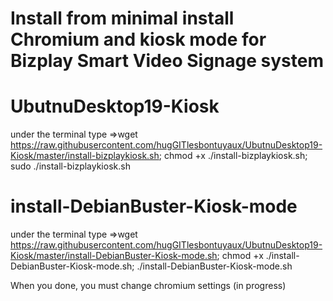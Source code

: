 # Install from minimal install Chromium and kiosk mode for Bizplay Smart Video Signage system


# UbutnuDesktop19-Kiosk

under the terminal type =>wget https://raw.githubusercontent.com/hugGITlesbontuyaux/UbutnuDesktop19-Kiosk/master/install-bizplaykiosk.sh; chmod +x ./install-bizplaykiosk.sh; sudo ./install-bizplaykiosk.sh

# install-DebianBuster-Kiosk-mode
under the terminal type =>wget https://raw.githubusercontent.com/hugGITlesbontuyaux/UbutnuDesktop19-Kiosk/master/install-DebianBuster-Kiosk-mode.sh; chmod +x ./install-DebianBuster-Kiosk-mode.sh; ./install-DebianBuster-Kiosk-mode.sh

When you done, you must change chromium settings (in progress)
